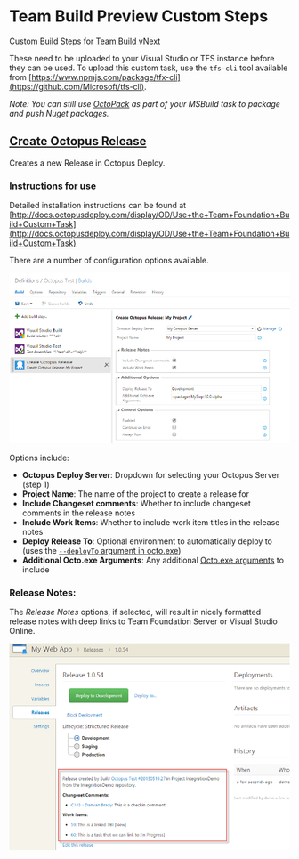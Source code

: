 Team Build Preview Custom Steps
===============================

Custom Build Steps for [Team Build vNext](http://vsalmdocs.azurewebsites.net/library/vs/alm/build/overview)

These need to be uploaded to your Visual Studio or TFS instance before they can be used. To upload this custom task, use the `tfs-cli` tool available from [https://www.npmjs.com/package/tfx-cli](https://github.com/Microsoft/tfs-cli).

*Note: You can still use [OctoPack](http://docs.octopusdeploy.com/display/OD/Using+OctoPack) as part of your MSBuild task to package and push Nuget packages.*

[Create Octopus Release](CreateOctopusRelease)
----------------------
Creates a new Release in Octopus Deploy.

### Instructions for use

Detailed installation instructions can be found at [http://docs.octopusdeploy.com/display/OD/Use+the+Team+Foundation+Build+Custom+Task](http://docs.octopusdeploy.com/display/OD/Use+the+Team+Foundation+Build+Custom+Task)

There are a number of configuration options available.

 ![Configure Custom Build Step](../../img/tfsbuild-configurebuildstep.png)
 
 Options include:
 * **Octopus Deploy Server**:  Dropdown for selecting your Octopus Server (step 1)
 * **Project Name**:  The name of the project to create a release for
 * **Include Changeset comments**:  Whether to include changeset comments in the release notes
 * **Include Work Items**:  Whether to include work item titles in the release notes
 * **Deploy Release To**:  Optional environment to automatically deploy to (uses the [`--deployTo` argument in octo.exe](http://docs.octopusdeploy.com/display/OD/Creating+releases))
 * **Additional Octo.exe Arguments**:  Any additional [Octo.exe arguments](http://docs.octopusdeploy.com/display/OD/Creating+releases) to include
 
### Release Notes:

The *Release Notes* options, if selected, will result in nicely formatted release notes with deep links to Team Foundation Server or Visual Studio Online.

![Release Notes in Octopus Deploy Release](../../img/tfsbuild-releasenotes.png)

